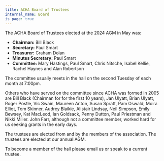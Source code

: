```yaml
---
title: ACHA Board of Trustees
internal_name: Board
is_page: true
---
```


The ACHA Board of Trustees elected at the 2024 AGM in May was:

- **Chairman:** Bill Black
- **Secretary:** Paul Smart
- **Treasurer:** Graham Dolan
- **Minutes Secretary:** Paul Smart
- **Committee:** Mary Hastings, Paul Smart, Chris Nitsche, Isabel Kellie, Rachel Haynes and Alan Robertson

The committee usually meets in the hall on the second Tuesday of each month at 7:00pm.

Others who have served on the committee since ACHA was formed in 2005 are Bill Black (Chairman for for the first 10 years), Jan Ulyatt, Brian Ulyatt, Roger Postle, Vic Swain, Maureen Anton, Susan Spratt, Pam Oswald, Moira Elliot, Tom Skinner, Audrey Blaikie, Alistair Lindsay, Neil Simpson, Emily Bewsey, Kat MacLeod, Ian Goldsack, Penny Dutton, Paul Priestman and Nikki Miller. John Farr, although not a committee member, worked hard for us seeking grants in the early days.

The trustees are elected from and by the members of the association. The trustees are elected at our annual AGM.

To become a member of the hall please email us or speak to a current trustee.

